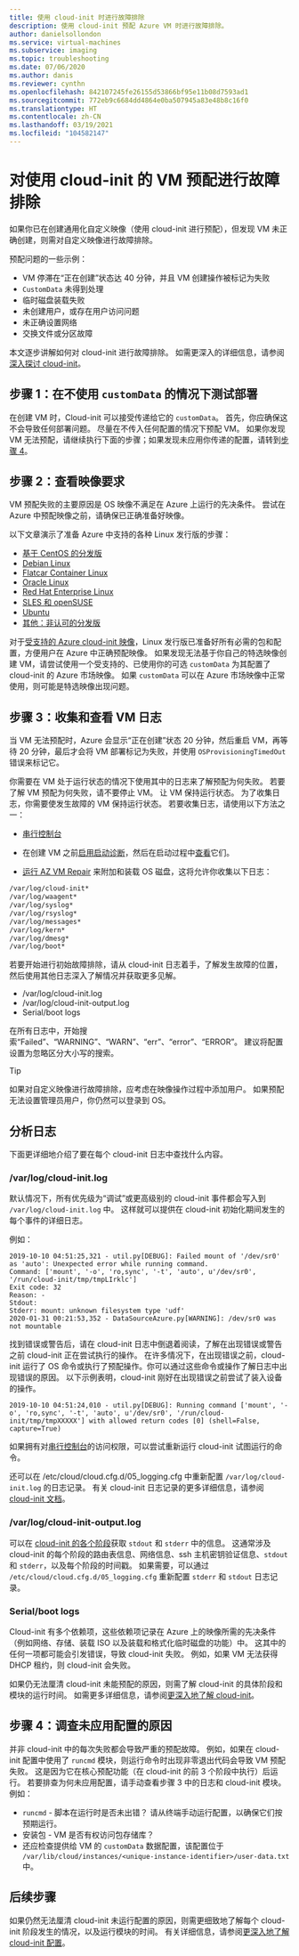 ```yaml
---
title: 使用 cloud-init 时进行故障排除
description: 使用 cloud-init 预配 Azure VM 时进行故障排除。
author: danielsollondon
ms.service: virtual-machines
ms.subservice: imaging
ms.topic: troubleshooting
ms.date: 07/06/2020
ms.author: danis
ms.reviewer: cynthn
ms.openlocfilehash: 842107245fe26155d53866bf95e11b08d7593ad1
ms.sourcegitcommit: 772eb9c6684dd4864e0ba507945a83e48b8c16f0
ms.translationtype: HT
ms.contentlocale: zh-CN
ms.lasthandoff: 03/19/2021
ms.locfileid: "104582147"
---
```

# <a name="troubleshooting-vm-provisioning-with-cloud-init"></a>对使用 cloud-init 的 VM 预配进行故障排除

如果你已在创建通用化自定义映像（使用 cloud-init 进行预配），但发现 VM 未正确创建，则需对自定义映像进行故障排除。

预配问题的一些示例：
- VM 停滞在“正在创建”状态达 40 分钟，并且 VM 创建操作被标记为失败
- `CustomData` 未得到处理
- 临时磁盘装载失败
- 未创建用户，或存在用户访问问题
- 未正确设置网络
- 交换文件或分区故障

本文逐步讲解如何对 cloud-init 进行故障排除。 如需更深入的详细信息，请参阅[深入探讨 cloud-init](./cloud-init-deep-dive.md)。

## <a name="step-1-test-the-deployment-without-customdata"></a>步骤 1：在不使用 `customData` 的情况下测试部署

在创建 VM 时，Cloud-init 可以接受传递给它的 `customData`。 首先，你应确保这不会导致任何部署问题。 尽量在不传入任何配置的情况下预配 VM。 如果你发现 VM 无法预配，请继续执行下面的步骤；如果发现未应用你传递的配置，请转到[步骤 4]()。 

## <a name="step-2-review-image-requirements"></a>步骤 2：查看映像要求
VM 预配失败的主要原因是 OS 映像不满足在 Azure 上运行的先决条件。 尝试在 Azure 中预配映像之前，请确保已正确准备好映像。 


以下文章演示了准备 Azure 中支持的各种 Linux 发行版的步骤：

- [基于 CentOS 的分发版](create-upload-centos.md)
- [Debian Linux](debian-create-upload-vhd.md)
- [Flatcar Container Linux](flatcar-create-upload-vhd.md)
- [Oracle Linux](oracle-create-upload-vhd.md)
- [Red Hat Enterprise Linux](redhat-create-upload-vhd.md)
- [SLES 和 openSUSE](suse-create-upload-vhd.md)
- [Ubuntu](create-upload-ubuntu.md)
- [其他：非认可的分发版](create-upload-generic.md)

对于[受支持的 Azure cloud-init 映像](./using-cloud-init.md)，Linux 发行版已准备好所有必需的包和配置，方便用户在 Azure 中正确预配映像。 如果发现无法基于你自己的特选映像创建 VM，请尝试使用一个受支持的、已使用你的可选 `customData` 为其配置了 cloud-init 的 Azure 市场映像。 如果 `customData` 可以在 Azure 市场映像中正常使用，则可能是特选映像出现问题。

## <a name="step-3-collect--review-vm-logs"></a>步骤 3：收集和查看 VM 日志

当 VM 无法预配时，Azure 会显示“正在创建”状态 20 分钟，然后重启 VM，再等待 20 分钟，最后才会将 VM 部署标记为失败，并使用 `OSProvisioningTimedOut` 错误来标记它。

你需要在 VM 处于运行状态的情况下使用其中的日志来了解预配为何失败。  若要了解 VM 预配为何失败，请不要停止 VM。 让 VM 保持运行状态。 为了收集日志，你需要使发生故障的 VM 保持运行状态。 若要收集日志，请使用以下方法之一：

- [串行控制台](/troubleshoot/azure/virtual-machines/serial-console-grub-single-user-mode)

- 在创建 VM 之前[启用启动诊断](/previous-versions/azure/virtual-machines/linux/tutorial-monitor#enable-boot-diagnostics)，然后在启动过程中[查看](/previous-versions/azure/virtual-machines/linux/tutorial-monitor#view-boot-diagnostics)它们。

- [运行 AZ VM Repair](/troubleshoot/azure/virtual-machines/repair-linux-vm-using-azure-virtual-machine-repair-commands) 来附加和装载 OS 磁盘，这将允许你收集以下日志：
```bash
/var/log/cloud-init*
/var/log/waagent*
/var/log/syslog*
/var/log/rsyslog*
/var/log/messages*
/var/log/kern*
/var/log/dmesg*
/var/log/boot*
```
若要开始进行初始故障排除，请从 cloud-init 日志着手，了解发生故障的位置，然后使用其他日志深入了解情况并获取更多见解。 
* /var/log/cloud-init.log
* /var/log/cloud-init-output.log
* Serial/boot logs

在所有日志中，开始搜索“Failed”、“WARNING”、“WARN”、“err”、“error”、“ERROR”。 建议将配置设置为忽略区分大小写的搜索。 

> [!TIP]
> 如果对自定义映像进行故障排除，应考虑在映像操作过程中添加用户。 如果预配无法设置管理员用户，你仍然可以登录到 OS。

## <a name="analyzing-the-logs"></a>分析日志

下面更详细地介绍了要在每个 cloud-init 日志中查找什么内容。

### <a name="varlogcloud-initlog"></a>/var/log/cloud-init.log

默认情况下，所有优先级为“调试”或更高级别的 cloud-init 事件都会写入到 `/var/log/cloud-init.log` 中。 这样就可以提供在 cloud-init 初始化期间发生的每个事件的详细日志。 

例如：

```console
2019-10-10 04:51:25,321 - util.py[DEBUG]: Failed mount of '/dev/sr0' as 'auto': Unexpected error while running command.
Command: ['mount', '-o', 'ro,sync', '-t', 'auto', u'/dev/sr0', '/run/cloud-init/tmp/tmpLIrklc']
Exit code: 32
Reason: -
Stdout:
Stderr: mount: unknown filesystem type 'udf'
2020-01-31 00:21:53,352 - DataSourceAzure.py[WARNING]: /dev/sr0 was not mountable
```


找到错误或警告后，请在 cloud-init 日志中倒退着阅读，了解在出现错误或警告之前 cloud-init 正在尝试执行的操作。 在许多情况下，在出现错误之前，cloud-init 运行了 OS 命令或执行了预配操作。你可以通过这些命令或操作了解日志中出现错误的原因。 以下示例表明，cloud-init 刚好在出现错误之前尝试了装入设备的操作。

```output
2019-10-10 04:51:24,010 - util.py[DEBUG]: Running command ['mount', '-o', 'ro,sync', '-t', 'auto', u'/dev/sr0', '/run/cloud-init/tmp/tmpXXXXX'] with allowed return codes [0] (shell=False, capture=True)
```

如果拥有对[串行控制台](/troubleshoot/azure/virtual-machines/serial-console-grub-single-user-mode)的访问权限，可以尝试重新运行 cloud-init 试图运行的命令。

还可以在 /etc/cloud/cloud.cfg.d/05_logging.cfg 中重新配置 `/var/log/cloud-init.log` 的日志记录。 有关 cloud-init 日志记录的更多详细信息，请参阅 [cloud-init 文档](https://cloudinit.readthedocs.io/en/latest/topics/logging.html)。 

### <a name="varlogcloud-init-outputlog"></a>/var/log/cloud-init-output.log

可以在 [cloud-init 的各个阶段](cloud-init-deep-dive.md)获取 `stdout` 和 `stderr` 中的信息。 这通常涉及 cloud-init 的每个阶段的路由表信息、网络信息、ssh 主机密钥验证信息、`stdout` 和 `stderr`，以及每个阶段的时间戳。 如果需要，可以通过 `/etc/cloud/cloud.cfg.d/05_logging.cfg` 重新配置 `stderr` 和 `stdout` 日志记录。

### <a name="serialboot-logs"></a>Serial/boot logs 

Cloud-init 有多个依赖项，这些依赖项记录在 Azure 上的映像所需的先决条件（例如网络、存储、装载 ISO 以及装载和格式化临时磁盘的功能）中。 这其中的任何一项都可能会引发错误，导致 cloud-init 失败。 例如，如果 VM 无法获得 DHCP 租约，则 cloud-init 会失败。

如果仍无法厘清 cloud-init 未能预配的原因，则需了解 cloud-init 的具体阶段和模块的运行时间。 如需更多详细信息，请参阅[更深入地了解 cloud-init](cloud-init-deep-dive.md)。


## <a name="step-4-investigate-why-the-configuration-isnt-being-applied"></a>步骤 4：调查未应用配置的原因
并非 cloud-init 中的每次失败都会导致严重的预配故障。 例如，如果在 cloud-init 配置中使用了 `runcmd` 模块，则运行命令时出现非零退出代码会导致 VM 预配失败。 这是因为它在核心预配功能（在 cloud-init 的前 3 个阶段中执行）后运行。 若要排查为何未应用配置，请手动查看步骤 3 中的日志和 cloud-init 模块。 例如：

- `runcmd` - 脚本在运行时是否未出错？ 请从终端手动运行配置，以确保它们按预期运行。
- 安装包 - VM 是否有权访问包存储库？
- 还应检查提供给 VM 的 `customData` 数据配置，该配置位于 `/var/lib/cloud/instances/<unique-instance-identifier>/user-data.txt` 中。


## <a name="next-steps"></a>后续步骤

如果仍然无法厘清 cloud-init 未运行配置的原因，则需更细致地了解每个 cloud-init 阶段发生的情况，以及运行模块的时间。 有关详细信息，请参阅[更深入地了解 cloud-init 配置](./cloud-init-deep-dive.md)。